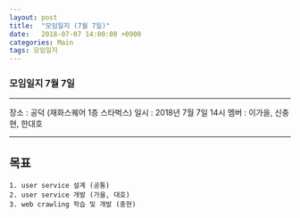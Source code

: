 ```yaml
---
layout: post
title:  "모임일지 (7월 7일)"
date:   2018-07-07 14:00:00 +0900
categories: Main
tags: 모임일지
---
```


### 모임일지 7월 7일


-------
장소 : 공덕 (재화스퀘어 1층 스타벅스)
일시 : 2018년 7월 7일 14시
멤버 : 이가을, 신충현, 한대호

-------

## 목표 
    1. user service 설계 (공통)
    2. user service 개발 (가을, 대호)
    3. web crawling 학습 및 개발 (충현)




